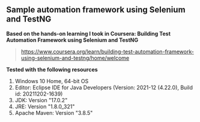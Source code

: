 ## Sample automation framework using Selenium and TestNG
**Based on the hands-on learning I took in Coursera: Building Test Automation Framework using Selenium and TestNG**
> https://www.coursera.org/learn/building-test-automation-framework-using-selenium-and-testng/home/welcome

**Tested with the following resources**
1. Windows 10 Home, 64-bit OS
2. Editor: Eclipse IDE for Java Developers (Version: 2021-12 (4.22.0), Build id: 20211202-1639)
3. JDK: Version "17.0.2"
4. JRE: Version "1.8.0_321"
5. Apache Maven: Version "3.8.5"

